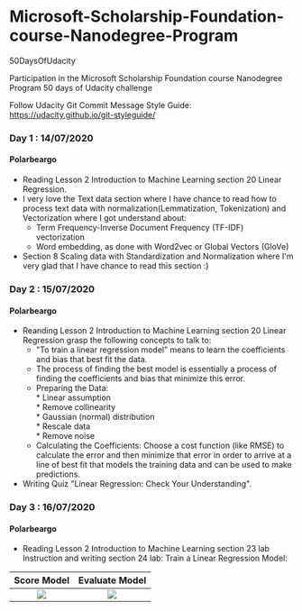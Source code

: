 # Microsoft-Scholarship-Foundation-course-Nanodegree-Program
50DaysOfUdacity 

[image1]: ./images/score.png    
[image2]: ./images/evaluate.png  

Participation in the Microsoft Scholarship Foundation course Nanodegree Program 50 days of Udacity challenge

Follow Udacity Git Commit Message Style Guide: https://udacity.github.io/git-styleguide/  

### Day 1 : 14/07/2020 
#### Polarbeargo 

* Reading Lesson 2 Introduction to Machine Learning section 20 Linear Regression.
* I very love the Text data section where I have chance to read how to process text data with normalization(Lemmatization, Tokenization) and Vectorization where 
  I got understand about:
    * Term Frequency-Inverse Document Frequency (TF-IDF) vectorization
    * Word embedding, as done with Word2vec or Global Vectors (GloVe)
* Section 8 Scaling data with Standardization and Normalization where I'm very glad that I have chance to read this section :)

### Day 2 : 15/07/2020 
#### Polarbeargo 

* Reanding Lesson 2 Introduction to Machine Learning section 20 Linear Regression grasp the following concepts to talk to:
  * "To train a linear regression model" means to learn the coefficients and bias that best fit the data. 
  * The process of finding the best model is essentially a process of finding the coefficients and bias that minimize this error. 
  * Preparing the Data:  
        * Linear assumption  
        * Remove collinearity  
        * Gaussian (normal) distribution  
        * Rescale data  
        * Remove noise    
  * Calculating the Coefficients: Choose a cost function (like RMSE) to calculate the error and then minimize that error in order to arrive at a line of best fit that models the training data and can be used to make predictions.  
* Writing Quiz "Linear Regression: Check Your Understanding".

### Day 3 : 16/07/2020 
#### Polarbeargo

* Reading  Lesson 2 Introduction to Machine Learning section 23 lab Instruction and writing section 24 lab: Train a Linear Regression Model:  

Score Model      |  Evaluate Model
:-------------------------:|:-------------------------:
![][image1]                | ![][image2]
